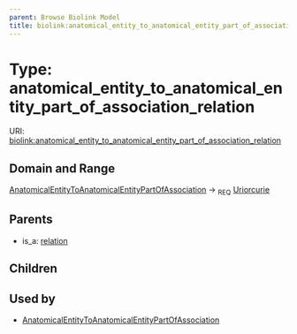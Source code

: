 ```yaml
---
parent: Browse Biolink Model
title: biolink:anatomical_entity_to_anatomical_entity_part_of_association_relation
---
```


# Type: anatomical_entity_to_anatomical_entity_part_of_association_relation




URI: [biolink:anatomical_entity_to_anatomical_entity_part_of_association_relation](https://w3id.org/biolink/vocab/anatomical_entity_to_anatomical_entity_part_of_association_relation)



## Domain and Range

[AnatomicalEntityToAnatomicalEntityPartOfAssociation](AnatomicalEntityToAnatomicalEntityPartOfAssociation.md) ->  <sub>REQ</sub> [Uriorcurie](types/Uriorcurie.md)

## Parents

 *  is_a: [relation](relation.md)

## Children


## Used by

 * [AnatomicalEntityToAnatomicalEntityPartOfAssociation](AnatomicalEntityToAnatomicalEntityPartOfAssociation.md)
